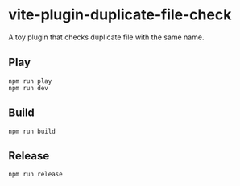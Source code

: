 # vite-plugin-duplicate-file-check

A toy plugin that checks duplicate file with the same name.

## Play

```
npm run play
npm run dev
```

## Build

```
npm run build
```

## Release

```
npm run release
```
